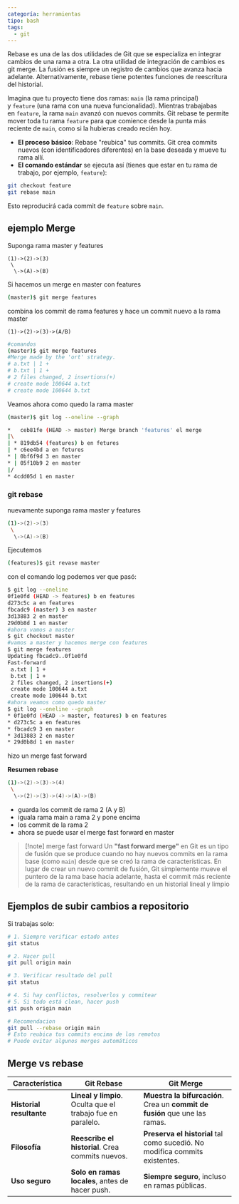 ```yaml
---
categoría: herramientas
tipo: bash
tags:
  - git
---
```



Rebase es una de las dos utilidades de Git que se especializa en integrar cambios de una rama a otra. La otra utilidad de integración de cambios es git merge. La fusión es siempre un registro de cambios que avanza hacia adelante. Alternativamente, rebase tiene potentes funciones de reescritura del historial. 

Imagina que tu proyecto tiene dos ramas: `main` (la rama principal) y `feature` (una rama con una nueva funcionalidad). Mientras trabajabas en `feature`, la rama `main` avanzó con nuevos commits. Git rebase te permite mover toda tu rama `feature` para que comience desde la punta más reciente de `main`, como si la hubieras creado recién hoy.

- **El proceso básico**: Rebase "reubica" tus commits. Git crea commits nuevos (con identificadores diferentes) en la base deseada y mueve tu rama allí.
- **El comando estándar** se ejecuta así (tienes que estar en tu rama de trabajo, por ejemplo, `feature`):

```sh
git checkout feature
git rebase main
```
Esto reproducirá cada commit de `feature` sobre `main`.

## ejemplo Merge
Suponga rama master y features
```
(1)->(2)->(3)
 \
  \->(A)->(B)
```
Si hacemos un merge en master con features
```sh
(master)$ git merge features
```
combina los commit de rama features y hace un commit nuevo a la rama master

`(1)->(2)->(3)->(A/B)`

```sh
#comandos
(master)$ git merge features
#Merge made by the 'ort' strategy.
# a.txt | 1 +
# b.txt | 1 +
# 2 files changed, 2 insertions(+)
# create mode 100644 a.txt
# create mode 100644 b.txt
```
Veamos ahora como quedo la rama master
```sh
(master)$ git log --oneline --graph
```
```sh
*   ceb81fe (HEAD -> master) Merge branch 'features' el merge
|\
| * 819db54 (features) b en fetures
| * c6ee4bd a en fetures
* | 0bf6f9d 3 en master
* | 05f10b9 2 en master
|/
* 4cdd05d 1 en master
```

### git rebase

nuevamente suponga rama master y features
```sh
(1)->(2)->(3)
 \
  \->(A)->(B)
```
Ejecutemos
```sh
(features)$ git revase master
```
con el comando log podemos ver que pasó:
```sh
$ git log --oneline
0f1e0fd (HEAD -> features) b en features
d273c5c a en features
fbcadc9 (master) 3 en master
3d13883 2 en master
29d0b8d 1 en master
#ahora vamos a master
$ git checkout master
#vamos a master y hacemos merge con features
$ git merge features
Updating fbcadc9..0f1e0fd
Fast-forward
 a.txt | 1 +
 b.txt | 1 +
 2 files changed, 2 insertions(+)
 create mode 100644 a.txt
 create mode 100644 b.txt
#ahora veamos como quedo master
$ git log --oneline --graph
* 0f1e0fd (HEAD -> master, features) b en features
* d273c5c a en features
* fbcadc9 3 en master
* 3d13883 2 en master
* 29d0b8d 1 en master
```
hizo un merge fast forward

**Resumen rebase**
```sh
(1)->(2)->(3)->(4)
 \
  \->(2)->(3)->(4)->(A)->(B)
```
* guarda los commit de rama 2 (A y B)
* iguala rama main a rama 2 y pone encima
* los commit de la rama 2
* ahora se puede usar el merge fast forward en master


>[!note] merge fast forward
>Un **"fast forward merge"** en Git es un tipo de fusión que se produce cuando no hay nuevos commits en la rama base (como `main`) desde que se creó la rama de características. En lugar de crear un nuevo commit de fusión, Git simplemente mueve el puntero de la rama base hacia adelante, hasta el commit más reciente de la rama de características, resultando en un historial lineal y limpio
## Ejemplos de subir cambios a repositorio

Si trabajas solo:
```sh
# 1. Siempre verificar estado antes
git status

# 2. Hacer pull
git pull origin main

# 3. Verificar resultado del pull
git status

# 4. Si hay conflictos, resolverlos y commitear
# 5. Si todo está clean, hacer push
git push origin main

# Recomendacion
git pull --rebase origin main
# Esto reubica tus commits encima de los remotos
# Puede evitar algunos merges automáticos
```

## Merge vs rebase

| Característica           | **Git Rebase**                                              | **Git Merge**                                                               |
| ------------------------ | ----------------------------------------------------------- | --------------------------------------------------------------------------- |
| **Historial resultante** | **Lineal y limpio**. Oculta que el trabajo fue en paralelo. | **Muestra la bifurcación**. Crea un **commit de fusión** que une las ramas. |
| **Filosofía**            | **Reescribe el historial**. Crea commits nuevos.            | **Preserva el historial** tal como sucedió. No modifica commits existentes. |
| **Uso seguro**           | **Solo en ramas locales**, antes de hacer push.             | **Siempre seguro**, incluso en ramas públicas.                              |
